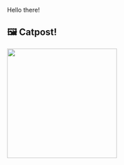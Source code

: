 Hello there!



## 🖼️ Catpost!

<sub>
    <img src="https://cdn2.thecatapi.com/images/a14.jpg" height="256">
</sub>

